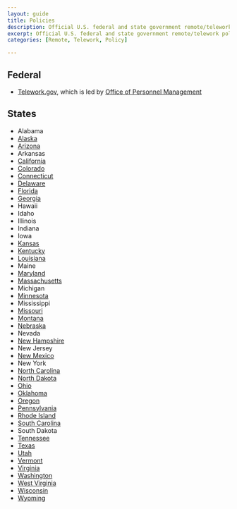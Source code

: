 ```yaml
---
layout: guide
title: Policies
description: Official U.S. federal and state government remote/telework policies.
excerpt: Official U.S. federal and state government remote/telework policies.
categories: [Remote, Telework, Policy]

---
```


## Federal

* [Telework.gov](https://telework.gov), which is led by [Office of Personnel Management](https://www.opm.gov) 

## States

* Alabama
* [Alaska](http://doa.alaska.gov/dop/fileadmin/Human_Resource_Services/pdf/TelecommutingPolicy.pdf)
* [Arizona](https://capitolrideshare.az.gov/sites/default/files/media/Telework_Workbook.pdf)
* Arkansas
* [California](https://www.calhr.ca.gov/employees/Pages/telework-policy.aspx)
* [Colorado](https://www.colorado.gov/pacific/sites/default/files/Flexible%20Work%20Arrangements%20Introduction_2.pdf)
* [Connecticut](https://portal.ct.gov/DAS/Statewide-HR/Telework-Program)
* [Delaware](https://dhr.delaware.gov/personnel/policies/documents/telecomm-policy.pdf)
* [Florida](https://www.dms.myflorida.com/workforce_operations/human_resource_management/for_state_personnel_system_hr_practitioners/employment_policies_and_programs/state_employee_telework_program)
* [Georgia](https://opb.georgia.gov/document/publication/telework-policy-2005/download)
* Hawaii
* Idaho
* Illinois
* Indiana
* Iowa
* [Kansas](https://admin.ks.gov/docs/default-source/ops/dofa-personnel/telework-policy.pdf?sfvrsn=afd8cbc7_6)
* [Kentucky](https://transportation.ky.gov/Congestion-Toolbox/Pages/Work-at-Home-or-Satellite-Office.aspx)
* [Louisiana](https://www.doa.la.gov/ohr/policies/personnelpolicy89.pdf)
* Maine
* [Maryland](https://dbm.maryland.gov/employees/Documents/telework/Telework%20Policy.pdf)
* [Massachusetts](https://www.mass.gov/telework-for-commonwealth-employees)
* Michigan
* [Minnesota](https://mn.gov/mmb-stat/policies/1422-telework.pdf)
* Mississippi
* [Missouri](https://oa.mo.gov/sites/default/files/POLB-32.pdf)
* [Montana](https://hr.mt.gov/Portals/78/newdocs/factsheets/Sample%20Agency%20Telework%20Policy.pdf)
* [Nebraska](https://das.nebraska.gov/personnel/classncomp/telecommuting_guidelines.pdf)
* Nevada
* [New Hampshire](https://das.nh.gov/hr/documents/Telework%20Manual%20NH.pdf)
* New Jersey
* [New Mexico](https://www.hsd.state.nm.us/uploads/FileLinks/a06602924f3c4a58836719345f6f8df3/Telework.pdf)
* New York
* [North Carolina](https://oshr.nc.gov/policies-forms/employment-records/teleworking-program-policy)
* [North Dakota](https://www.nd.gov/omb/agency/state-government-human-resource-management/state-hr-policies-rules-and-laws/telecommuting)
* [Ohio](https://das.ohio.gov/Portals/0/DASDivisions/EmployeeServices/pdf/200-14%20Teleworking%20Policy%20March%2013%202018.pdf)
* [Oklahoma](https://omes.ok.gov/sites/g/files/gmc316/f/TeleworkPolicy.pdf)
* [Oregon](https://www.oregon.gov/das/Policies/50-050-01.pdf)
* [Pennsylvania](https://www.oa.pa.gov/Policies/md/Documents/505_33.pdf)
* [Rhode Island](https://rigov-policies.s3.amazonaws.com/Teleworking_Policy.pdf)
* [South Carolina](https://admin.sc.gov/sites/default/files/state_hr/Sample%20Telecommuting%20Policy.pdf)
* South Dakota
* [Tennessee](https://www.tn.gov/content/dam/tn/tacir/documents/telecommuting.pdf)
* [Texas](https://pubext.dir.texas.gov/portal/internal/resources/DocumentLibrary/Technology%20Brief%20-%20Telework%20in%20Texas.pdf)
* [Utah](https://gomb.utah.gov/2018/11/15/state-of-utah-telework-initiative/)
* [Vermont](https://humanresources.vermont.gov/labor-relations/labor-relations-policies/telework)
* [Virginia](https://www.dhrm.virginia.gov/hr-partners/telework)
* [Washington](https://www.governor.wa.gov/sites/default/files/exe_order/eo_14-02.pdf)
* [West Virginia](http://www.state.wv.us/admin/personnel/emprel/policies/doa/Workhome.pdf)
* [Wisconsin](https://doa.wi.gov/DEO/Telecommuting%20Guidelines.pdf)
* [Wyoming](https://ai.wyo.gov/divisions/human-resources/consultative-services/hrd-policies-procedures)